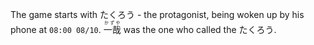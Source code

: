 The game starts with たくろう - the protagonist, being woken up by his phone at `08:00 08/10`. <ruby>一哉<rt>かずや</rt></ruby> was the one who called the たくろう.
